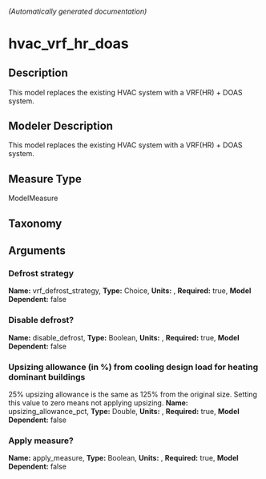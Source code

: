 

###### (Automatically generated documentation)

# hvac_vrf_hr_doas

## Description
This model replaces the existing HVAC system with a VRF(HR) + DOAS system.

## Modeler Description
This model replaces the existing HVAC system with a VRF(HR) + DOAS system.

## Measure Type
ModelMeasure

## Taxonomy


## Arguments


### Defrost strategy

**Name:** vrf_defrost_strategy,
**Type:** Choice,
**Units:** ,
**Required:** true,
**Model Dependent:** false

### Disable defrost?

**Name:** disable_defrost,
**Type:** Boolean,
**Units:** ,
**Required:** true,
**Model Dependent:** false

### Upsizing allowance (in %) from cooling design load for heating dominant buildings
25% upsizing allowance is the same as 125% from the original size. Setting this value to zero means not applying upsizing.
**Name:** upsizing_allowance_pct,
**Type:** Double,
**Units:** ,
**Required:** true,
**Model Dependent:** false

### Apply measure?

**Name:** apply_measure,
**Type:** Boolean,
**Units:** ,
**Required:** true,
**Model Dependent:** false




